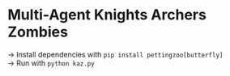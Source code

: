 # Multi-Agent Knights Archers Zombies

-> Install dependencies with `pip install pettingzoo[butterfly]`\
-> Run with `python kaz.py`
